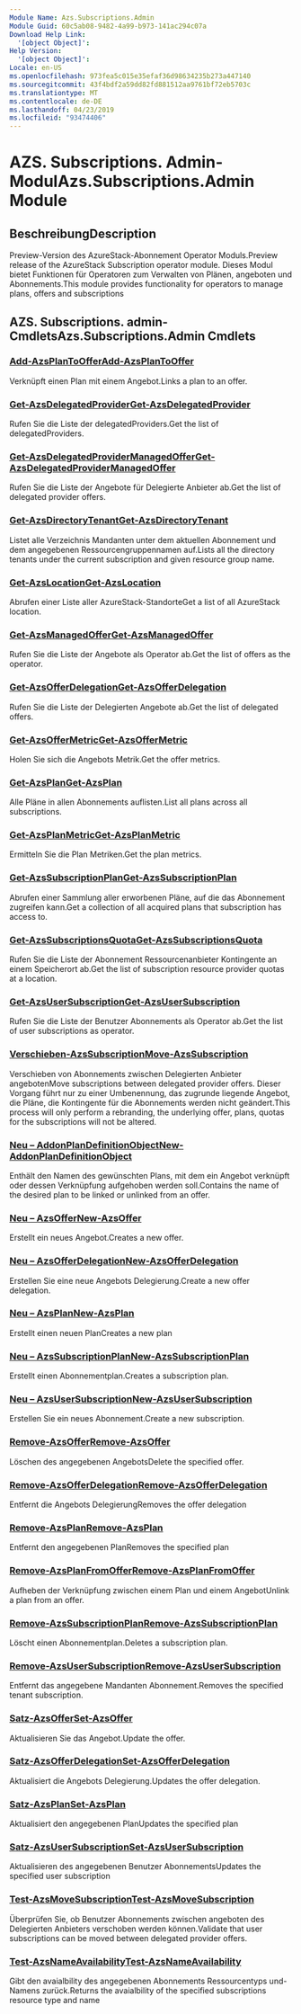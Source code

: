 ```yaml
---
Module Name: Azs.Subscriptions.Admin
Module Guid: 60c5ab08-9482-4a99-b973-141ac294c07a
Download Help Link:
  '[object Object]': 
Help Version:
  '[object Object]': 
Locale: en-US
ms.openlocfilehash: 973fea5c015e35efaf36d98634235b273a447140
ms.sourcegitcommit: 43f4bdf2a59dd82fd881512aa9761bf72eb5703c
ms.translationtype: MT
ms.contentlocale: de-DE
ms.lasthandoff: 04/23/2019
ms.locfileid: "93474406"
---
```

# <span data-ttu-id="1a57e-101">AZS. Subscriptions. Admin-Modul</span><span class="sxs-lookup"><span data-stu-id="1a57e-101">Azs.Subscriptions.Admin Module</span></span>
## <span data-ttu-id="1a57e-102">Beschreibung</span><span class="sxs-lookup"><span data-stu-id="1a57e-102">Description</span></span>
<span data-ttu-id="1a57e-103">Preview-Version des AzureStack-Abonnement Operator Moduls.</span><span class="sxs-lookup"><span data-stu-id="1a57e-103">Preview release of the AzureStack Subscription operator module.</span></span>  <span data-ttu-id="1a57e-104">Dieses Modul bietet Funktionen für Operatoren zum Verwalten von Plänen, angeboten und Abonnements.</span><span class="sxs-lookup"><span data-stu-id="1a57e-104">This module provides functionality for operators to manage plans, offers and subscriptions</span></span>

## <span data-ttu-id="1a57e-105">AZS. Subscriptions. admin-Cmdlets</span><span class="sxs-lookup"><span data-stu-id="1a57e-105">Azs.Subscriptions.Admin Cmdlets</span></span>
### [<span data-ttu-id="1a57e-106">Add-AzsPlanToOffer</span><span class="sxs-lookup"><span data-stu-id="1a57e-106">Add-AzsPlanToOffer</span></span>](Add-AzsPlanToOffer.md)
<span data-ttu-id="1a57e-107">Verknüpft einen Plan mit einem Angebot.</span><span class="sxs-lookup"><span data-stu-id="1a57e-107">Links a plan to an offer.</span></span>

### [<span data-ttu-id="1a57e-108">Get-AzsDelegatedProvider</span><span class="sxs-lookup"><span data-stu-id="1a57e-108">Get-AzsDelegatedProvider</span></span>](Get-AzsDelegatedProvider.md)
<span data-ttu-id="1a57e-109">Rufen Sie die Liste der delegatedProviders.</span><span class="sxs-lookup"><span data-stu-id="1a57e-109">Get the list of delegatedProviders.</span></span>

### [<span data-ttu-id="1a57e-110">Get-AzsDelegatedProviderManagedOffer</span><span class="sxs-lookup"><span data-stu-id="1a57e-110">Get-AzsDelegatedProviderManagedOffer</span></span>](Get-AzsDelegatedProviderManagedOffer.md)
<span data-ttu-id="1a57e-111">Rufen Sie die Liste der Angebote für Delegierte Anbieter ab.</span><span class="sxs-lookup"><span data-stu-id="1a57e-111">Get the list of delegated provider offers.</span></span>

### [<span data-ttu-id="1a57e-112">Get-AzsDirectoryTenant</span><span class="sxs-lookup"><span data-stu-id="1a57e-112">Get-AzsDirectoryTenant</span></span>](Get-AzsDirectoryTenant.md)
<span data-ttu-id="1a57e-113">Listet alle Verzeichnis Mandanten unter dem aktuellen Abonnement und dem angegebenen Ressourcengruppennamen auf.</span><span class="sxs-lookup"><span data-stu-id="1a57e-113">Lists all the directory tenants under the current subscription and given resource group name.</span></span>

### [<span data-ttu-id="1a57e-114">Get-AzsLocation</span><span class="sxs-lookup"><span data-stu-id="1a57e-114">Get-AzsLocation</span></span>](Get-AzsLocation.md)
<span data-ttu-id="1a57e-115">Abrufen einer Liste aller AzureStack-Standorte</span><span class="sxs-lookup"><span data-stu-id="1a57e-115">Get a list of all AzureStack location.</span></span>

### [<span data-ttu-id="1a57e-116">Get-AzsManagedOffer</span><span class="sxs-lookup"><span data-stu-id="1a57e-116">Get-AzsManagedOffer</span></span>](Get-AzsManagedOffer.md)
<span data-ttu-id="1a57e-117">Rufen Sie die Liste der Angebote als Operator ab.</span><span class="sxs-lookup"><span data-stu-id="1a57e-117">Get the list of offers as the operator.</span></span>

### [<span data-ttu-id="1a57e-118">Get-AzsOfferDelegation</span><span class="sxs-lookup"><span data-stu-id="1a57e-118">Get-AzsOfferDelegation</span></span>](Get-AzsOfferDelegation.md)
<span data-ttu-id="1a57e-119">Rufen Sie die Liste der Delegierten Angebote ab.</span><span class="sxs-lookup"><span data-stu-id="1a57e-119">Get the list of delegated offers.</span></span>

### [<span data-ttu-id="1a57e-120">Get-AzsOfferMetric</span><span class="sxs-lookup"><span data-stu-id="1a57e-120">Get-AzsOfferMetric</span></span>](Get-AzsOfferMetric.md)
<span data-ttu-id="1a57e-121">Holen Sie sich die Angebots Metrik.</span><span class="sxs-lookup"><span data-stu-id="1a57e-121">Get the offer metrics.</span></span>

### [<span data-ttu-id="1a57e-122">Get-AzsPlan</span><span class="sxs-lookup"><span data-stu-id="1a57e-122">Get-AzsPlan</span></span>](Get-AzsPlan.md)
<span data-ttu-id="1a57e-123">Alle Pläne in allen Abonnements auflisten.</span><span class="sxs-lookup"><span data-stu-id="1a57e-123">List all plans across all subscriptions.</span></span>

### [<span data-ttu-id="1a57e-124">Get-AzsPlanMetric</span><span class="sxs-lookup"><span data-stu-id="1a57e-124">Get-AzsPlanMetric</span></span>](Get-AzsPlanMetric.md)
<span data-ttu-id="1a57e-125">Ermitteln Sie die Plan Metriken.</span><span class="sxs-lookup"><span data-stu-id="1a57e-125">Get the plan metrics.</span></span>

### [<span data-ttu-id="1a57e-126">Get-AzsSubscriptionPlan</span><span class="sxs-lookup"><span data-stu-id="1a57e-126">Get-AzsSubscriptionPlan</span></span>](Get-AzsSubscriptionPlan.md)
<span data-ttu-id="1a57e-127">Abrufen einer Sammlung aller erworbenen Pläne, auf die das Abonnement zugreifen kann.</span><span class="sxs-lookup"><span data-stu-id="1a57e-127">Get a collection of all acquired plans that subscription has access to.</span></span>

### [<span data-ttu-id="1a57e-128">Get-AzsSubscriptionsQuota</span><span class="sxs-lookup"><span data-stu-id="1a57e-128">Get-AzsSubscriptionsQuota</span></span>](Get-AzsSubscriptionsQuota.md)
<span data-ttu-id="1a57e-129">Rufen Sie die Liste der Abonnement Ressourcenanbieter Kontingente an einem Speicherort ab.</span><span class="sxs-lookup"><span data-stu-id="1a57e-129">Get the list of subscription resource provider quotas at a location.</span></span>

### [<span data-ttu-id="1a57e-130">Get-AzsUserSubscription</span><span class="sxs-lookup"><span data-stu-id="1a57e-130">Get-AzsUserSubscription</span></span>](Get-AzsUserSubscription.md)
<span data-ttu-id="1a57e-131">Rufen Sie die Liste der Benutzer Abonnements als Operator ab.</span><span class="sxs-lookup"><span data-stu-id="1a57e-131">Get the list of user subscriptions as operator.</span></span>

### [<span data-ttu-id="1a57e-132">Verschieben-AzsSubscription</span><span class="sxs-lookup"><span data-stu-id="1a57e-132">Move-AzsSubscription</span></span>](Move-AzsSubscription.md)
<span data-ttu-id="1a57e-133">Verschieben von Abonnements zwischen Delegierten Anbieter angeboten</span><span class="sxs-lookup"><span data-stu-id="1a57e-133">Move subscriptions between delegated provider offers.</span></span>
<span data-ttu-id="1a57e-134">Dieser Vorgang führt nur zu einer Umbenennung, das zugrunde liegende Angebot, die Pläne, die Kontingente für die Abonnements werden nicht geändert.</span><span class="sxs-lookup"><span data-stu-id="1a57e-134">This process will only perform a rebranding, the underlying offer, plans, quotas for the subscriptions will not be altered.</span></span>

### [<span data-ttu-id="1a57e-135">Neu – AddonPlanDefinitionObject</span><span class="sxs-lookup"><span data-stu-id="1a57e-135">New-AddonPlanDefinitionObject</span></span>](New-AddonPlanDefinitionObject.md)
<span data-ttu-id="1a57e-136">Enthält den Namen des gewünschten Plans, mit dem ein Angebot verknüpft oder dessen Verknüpfung aufgehoben werden soll.</span><span class="sxs-lookup"><span data-stu-id="1a57e-136">Contains the name of the desired plan to be linked or unlinked from an offer.</span></span>

### [<span data-ttu-id="1a57e-137">Neu – AzsOffer</span><span class="sxs-lookup"><span data-stu-id="1a57e-137">New-AzsOffer</span></span>](New-AzsOffer.md)
<span data-ttu-id="1a57e-138">Erstellt ein neues Angebot.</span><span class="sxs-lookup"><span data-stu-id="1a57e-138">Creates a new offer.</span></span>

### [<span data-ttu-id="1a57e-139">Neu – AzsOfferDelegation</span><span class="sxs-lookup"><span data-stu-id="1a57e-139">New-AzsOfferDelegation</span></span>](New-AzsOfferDelegation.md)
<span data-ttu-id="1a57e-140">Erstellen Sie eine neue Angebots Delegierung.</span><span class="sxs-lookup"><span data-stu-id="1a57e-140">Create a new offer delegation.</span></span>

### [<span data-ttu-id="1a57e-141">Neu – AzsPlan</span><span class="sxs-lookup"><span data-stu-id="1a57e-141">New-AzsPlan</span></span>](New-AzsPlan.md)
<span data-ttu-id="1a57e-142">Erstellt einen neuen Plan</span><span class="sxs-lookup"><span data-stu-id="1a57e-142">Creates a new plan</span></span>

### [<span data-ttu-id="1a57e-143">Neu – AzsSubscriptionPlan</span><span class="sxs-lookup"><span data-stu-id="1a57e-143">New-AzsSubscriptionPlan</span></span>](New-AzsSubscriptionPlan.md)
<span data-ttu-id="1a57e-144">Erstellt einen Abonnementplan.</span><span class="sxs-lookup"><span data-stu-id="1a57e-144">Creates a subscription plan.</span></span>

### [<span data-ttu-id="1a57e-145">Neu – AzsUserSubscription</span><span class="sxs-lookup"><span data-stu-id="1a57e-145">New-AzsUserSubscription</span></span>](New-AzsUserSubscription.md)
<span data-ttu-id="1a57e-146">Erstellen Sie ein neues Abonnement.</span><span class="sxs-lookup"><span data-stu-id="1a57e-146">Create a new subscription.</span></span>

### [<span data-ttu-id="1a57e-147">Remove-AzsOffer</span><span class="sxs-lookup"><span data-stu-id="1a57e-147">Remove-AzsOffer</span></span>](Remove-AzsOffer.md)
<span data-ttu-id="1a57e-148">Löschen des angegebenen Angebots</span><span class="sxs-lookup"><span data-stu-id="1a57e-148">Delete the specified offer.</span></span>

### [<span data-ttu-id="1a57e-149">Remove-AzsOfferDelegation</span><span class="sxs-lookup"><span data-stu-id="1a57e-149">Remove-AzsOfferDelegation</span></span>](Remove-AzsOfferDelegation.md)
<span data-ttu-id="1a57e-150">Entfernt die Angebots Delegierung</span><span class="sxs-lookup"><span data-stu-id="1a57e-150">Removes the offer delegation</span></span>

### [<span data-ttu-id="1a57e-151">Remove-AzsPlan</span><span class="sxs-lookup"><span data-stu-id="1a57e-151">Remove-AzsPlan</span></span>](Remove-AzsPlan.md)
<span data-ttu-id="1a57e-152">Entfernt den angegebenen Plan</span><span class="sxs-lookup"><span data-stu-id="1a57e-152">Removes the specified plan</span></span>

### [<span data-ttu-id="1a57e-153">Remove-AzsPlanFromOffer</span><span class="sxs-lookup"><span data-stu-id="1a57e-153">Remove-AzsPlanFromOffer</span></span>](Remove-AzsPlanFromOffer.md)
<span data-ttu-id="1a57e-154">Aufheben der Verknüpfung zwischen einem Plan und einem Angebot</span><span class="sxs-lookup"><span data-stu-id="1a57e-154">Unlink a plan from an offer.</span></span>

### [<span data-ttu-id="1a57e-155">Remove-AzsSubscriptionPlan</span><span class="sxs-lookup"><span data-stu-id="1a57e-155">Remove-AzsSubscriptionPlan</span></span>](Remove-AzsSubscriptionPlan.md)
<span data-ttu-id="1a57e-156">Löscht einen Abonnementplan.</span><span class="sxs-lookup"><span data-stu-id="1a57e-156">Deletes a subscription plan.</span></span>

### [<span data-ttu-id="1a57e-157">Remove-AzsUserSubscription</span><span class="sxs-lookup"><span data-stu-id="1a57e-157">Remove-AzsUserSubscription</span></span>](Remove-AzsUserSubscription.md)
<span data-ttu-id="1a57e-158">Entfernt das angegebene Mandanten Abonnement.</span><span class="sxs-lookup"><span data-stu-id="1a57e-158">Removes the specified tenant subscription.</span></span>

### [<span data-ttu-id="1a57e-159">Satz-AzsOffer</span><span class="sxs-lookup"><span data-stu-id="1a57e-159">Set-AzsOffer</span></span>](Set-AzsOffer.md)
<span data-ttu-id="1a57e-160">Aktualisieren Sie das Angebot.</span><span class="sxs-lookup"><span data-stu-id="1a57e-160">Update the offer.</span></span>

### [<span data-ttu-id="1a57e-161">Satz-AzsOfferDelegation</span><span class="sxs-lookup"><span data-stu-id="1a57e-161">Set-AzsOfferDelegation</span></span>](Set-AzsOfferDelegation.md)
<span data-ttu-id="1a57e-162">Aktualisiert die Angebots Delegierung.</span><span class="sxs-lookup"><span data-stu-id="1a57e-162">Updates the offer delegation.</span></span>

### [<span data-ttu-id="1a57e-163">Satz-AzsPlan</span><span class="sxs-lookup"><span data-stu-id="1a57e-163">Set-AzsPlan</span></span>](Set-AzsPlan.md)
<span data-ttu-id="1a57e-164">Aktualisiert den angegebenen Plan</span><span class="sxs-lookup"><span data-stu-id="1a57e-164">Updates the specified plan</span></span>

### [<span data-ttu-id="1a57e-165">Satz-AzsUserSubscription</span><span class="sxs-lookup"><span data-stu-id="1a57e-165">Set-AzsUserSubscription</span></span>](Set-AzsUserSubscription.md)
<span data-ttu-id="1a57e-166">Aktualisieren des angegebenen Benutzer Abonnements</span><span class="sxs-lookup"><span data-stu-id="1a57e-166">Updates the specified user subscription</span></span>

### [<span data-ttu-id="1a57e-167">Test-AzsMoveSubscription</span><span class="sxs-lookup"><span data-stu-id="1a57e-167">Test-AzsMoveSubscription</span></span>](Test-AzsMoveSubscription.md)
<span data-ttu-id="1a57e-168">Überprüfen Sie, ob Benutzer Abonnements zwischen angeboten des Delegierten Anbieters verschoben werden können.</span><span class="sxs-lookup"><span data-stu-id="1a57e-168">Validate that user subscriptions can be moved between delegated provider offers.</span></span>

### [<span data-ttu-id="1a57e-169">Test-AzsNameAvailability</span><span class="sxs-lookup"><span data-stu-id="1a57e-169">Test-AzsNameAvailability</span></span>](Test-AzsNameAvailability.md)
<span data-ttu-id="1a57e-170">Gibt den avaialbility des angegebenen Abonnements Ressourcentyps und-Namens zurück.</span><span class="sxs-lookup"><span data-stu-id="1a57e-170">Returns the avaialbility of the specified subscriptions resource type and name</span></span>

